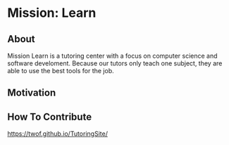 # Mission: Learn

## About
Mission Learn is a tutoring center with a focus on computer science and software develoment. Because our tutors only teach one subject, they are able to use the best tools for the job.

## Motivation

## How To Contribute



https://twof.github.io/TutoringSite/
